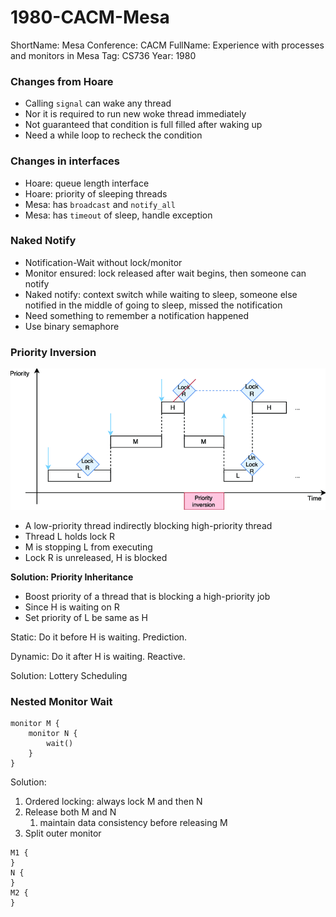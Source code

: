 # 1980-CACM-Mesa

ShortName: Mesa
Conference: CACM
FullName: Experience with processes and monitors in Mesa
Tag: CS736
Year: 1980

### Changes from Hoare

- Calling `signal` can wake any thread
- Nor it is required to run new woke thread immediately
- Not guaranteed that condition is full filled after waking up
- Need a while loop to recheck the condition

### Changes in interfaces

- Hoare: queue length interface
- Hoare: priority of sleeping threads
- Mesa: has `broadcast` and `notify_all`
- Mesa: has `timeout` of sleep, handle exception

### Naked Notify

- Notification-Wait without lock/monitor
- Monitor ensured: lock released after wait begins, then someone can notify
- Naked notify: context switch while waiting to sleep, someone else notified in the middle of going to sleep, missed the notification
- Need something to remember a notification happened
- Use binary semaphore

### Priority Inversion

![Priority-inversion-example-all-scheduling-latencies-are-assumed-null.png](images/Priority-inversion-example-all-scheduling-latencies-are-assumed-null.png)

- A low-priority thread indirectly blocking high-priority thread
- Thread L holds lock R
- M is stopping L from executing
- Lock R is unreleased, H is blocked

**Solution: Priority Inheritance**

- Boost priority of a thread that is blocking a high-priority job
- Since H is waiting on R
- Set priority of L be same as H

Static: Do it before H is waiting. Prediction.

Dynamic: Do it after H is waiting. Reactive.

Solution: Lottery Scheduling

### Nested Monitor Wait

```
monitor M {
	monitor N {
		wait()
	}
}
```

Solution:

1. Ordered locking: always lock M and then N
2. Release both M and N
    1. maintain data consistency before releasing M
3. Split outer monitor

```
M1 {
}
N {
}
M2 {
}
```